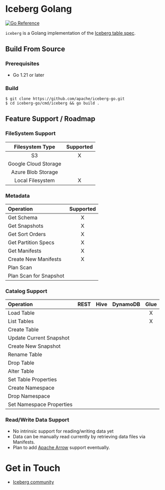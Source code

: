 <!--
 - Licensed to the Apache Software Foundation (ASF) under one or more
 - contributor license agreements.  See the NOTICE file distributed with
 - this work for additional information regarding copyright ownership.
 - The ASF licenses this file to You under the Apache License, Version 2.0
 - (the "License"); you may not use this file except in compliance with
 - the License.  You may obtain a copy of the License at
 -
 -   http://www.apache.org/licenses/LICENSE-2.0
 -
 - Unless required by applicable law or agreed to in writing, software
 - distributed under the License is distributed on an "AS IS" BASIS,
 - WITHOUT WARRANTIES OR CONDITIONS OF ANY KIND, either express or implied.
 - See the License for the specific language governing permissions and
 - limitations under the License.
 -->

# Iceberg Golang

[![Go Reference](https://pkg.go.dev/badge/github.com/apache/iceberg-go.svg)](https://pkg.go.dev/github.com/apache/iceberg-go)

`iceberg` is a Golang implementation of the [Iceberg table spec](https://iceberg.apache.org/spec/).

## Build From Source

### Prerequisites

* Go 1.21 or later

### Build

```shell
$ git clone https://github.com/apache/iceberg-go.git
$ cd iceberg-go/cmd/iceberg && go build .
```

## Feature Support / Roadmap

### FileSystem Support

| Filesystem Type      | Supported |
| :------------------: | :-------: |
| S3                   |    X      |
| Google Cloud Storage |           |
| Azure Blob Storage   |           |
| Local Filesystem     |    X      |

### Metadata

| Operation                | Supported |
| :----------------------- | :-------: |
| Get Schema               |     X     |
| Get Snapshots            |     X     |
| Get Sort Orders          |     X     |
| Get Partition Specs      |     X     |
| Get Manifests            |     X     |
| Create New Manifests     |     X     |
| Plan Scan                |           |
| Plan Scan for Snapshot   |           |

### Catalog Support

| Operation                | REST | Hive | DynamoDB | Glue |
| :----------------------- | :--: | :--: | :------: | :--: |
| Load Table               |      |      |          |  X   |
| List Tables              |      |      |          |  X   |
| Create Table             |      |      |          |      |
| Update Current Snapshot  |      |      |          |      |
| Create New Snapshot      |      |      |          |      |
| Rename Table             |      |      |          |      |
| Drop Table               |      |      |          |      |
| Alter Table              |      |      |          |      |
| Set Table Properties     |      |      |          |      |
| Create Namespace         |      |      |          |      |
| Drop Namespace           |      |      |          |      |
| Set Namespace Properties |      |      |          |      |

### Read/Write Data Support

* No intrinsic support for reading/writing data yet
* Data can be manually read currently by retrieving data files via Manifests.
* Plan to add [Apache Arrow](https://pkg.go.dev/github.com/apache/arrow/go/v14@v14.0.0) support eventually.

# Get in Touch

- [Iceberg community](https://iceberg.apache.org/community/)